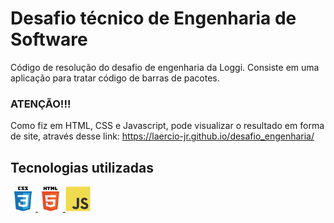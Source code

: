 # Desafio técnico de Engenharia de Software

Código de resolução do desafio de engenharia da Loggi.
Consiste em uma aplicação para tratar código de barras de pacotes.

### ATENÇÃO!!! 
Como fiz em HTML, CSS e Javascript, pode visualizar o resultado em forma de site, através desse link:
https://laercio-jr.github.io/desafio_engenharia/

## **Tecnologias utilizadas**  

 <a href="https://www.w3schools.com/css/" target="_blank" rel="noreferrer"> <img src="https://raw.githubusercontent.com/devicons/devicon/master/icons/css3/css3-original-wordmark.svg" alt="css3" width="40" height="40"/> </a>  <a href="https://www.w3.org/html/" target="_blank" rel="noreferrer"> <img src="https://raw.githubusercontent.com/devicons/devicon/master/icons/html5/html5-original-wordmark.svg" alt="html5" width="40" height="40"/> </a><a href="https://developer.mozilla.org/en-US/docs/Web/JavaScript" target="_blank" rel="noreferrer"> <img src="https://raw.githubusercontent.com/devicons/devicon/master/icons/javascript/javascript-original.svg" alt="javascript" width="40" height="40"/> 
 


